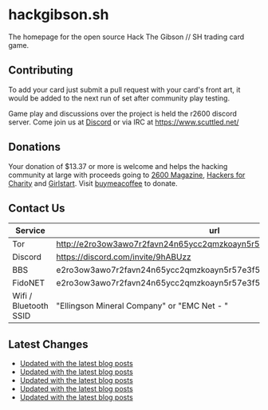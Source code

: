 # hackgibson.sh
The homepage for the open source Hack The Gibson // SH trading card game.


## Contributing

To add your card just submit a pull request with your card's front art, it would be added to the next run of set after community play testing.

Game play and discussions over the project is held the r2600 discord server. Come join us at [Discord](https://discord.com/invite/9hABUzz) or via IRC at https://www.scuttled.net/


## Donations

Your donation of $13.37 or more is welcome and helps the hacking community at large with proceeds going to [2600 Magazine](https://2600.com/), [Hackers for Charity](https://hackersforcharity.org) and [Girlstart](https://girlstart.org).  Visit [buymeacoffee](https://www.buymeacoffee.com/hackgibson.sh) to donate.


## Contact Us

Service | url
-|-
Tor | http://e2ro3ow3awo7r2favn24n65ycc2qmzkoayn5r57e3f56nvjwdcgg32ad.onion
Discord | https://discord.com/invite/9hABUzz
BBS | e2ro3ow3awo7r2favn24n65ycc2qmzkoayn5r57e3f56nvjwdcgg32ad.onion:23
FidoNET | e2ro3ow3awo7r2favn24n65ycc2qmzkoayn5r57e3f56nvjwdcgg32ad.onion:24554
Wifi / Bluetooth SSID | "Ellingson Mineral Company" or "EMC Net - <fidonet address>"

## Latest Changes
<!-- BLOG-POST-LIST:START -->
- [Updated with the latest blog posts](https://github.com/DFW2600/hackgibson.sh/commit/574f2f8f4728eb138ee31cb15656b2e2d088d71d)
- [Updated with the latest blog posts](https://github.com/DFW2600/hackgibson.sh/commit/3964e7f898cda6ff18c8ab1f7148a65e3442abd9)
- [Updated with the latest blog posts](https://github.com/DFW2600/hackgibson.sh/commit/1fa94ee4218d1e4fffd2c7aee67f17427b9d6f12)
- [Updated with the latest blog posts](https://github.com/DFW2600/hackgibson.sh/commit/0bfdcd58e514686648a3a8f808827fee184fd2b9)
- [Updated with the latest blog posts](https://github.com/DFW2600/hackgibson.sh/commit/bdb35bc87bcd1bd78e860e5121a8e3cb920e9623)
<!-- BLOG-POST-LIST:END -->
